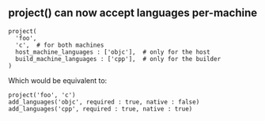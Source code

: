 ## project() can now accept languages per-machine

```meson
project(
  'foo',
  'c',  # for both machines
  host_machine_languages : ['objc'],  # only for the host
  build_machine_languages : ['cpp'],  # only for the builder
)
```

Which would be equivalent to:
```meson
project('foo', 'c')
add_languages('objc', required : true, native : false)
add_languages('cpp', required : true, native : true)
```
